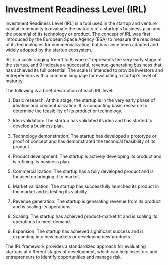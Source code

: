 # Investment Readiness Level (IRL)

Investment Readiness Level (IRL) is a tool used in the startup and venture capital community to evaluate the maturity of a startup's business plan and the potential of its technology or product. The concept of IRL was first introduced by the European Space Agency (ESA) to measure the readiness of its technologies for commercialization, but has since been adapted and widely adopted by the startup ecosystem.

IRL is a scale ranging from 1 to 9, where 1 represents the very early stage of the startup, and 9 indicates a successful, revenue-generating business that has achieved its full potential. The scale is intended to provide investors and entrepreneurs with a common language for evaluating a startup's level of maturity.

The following is a brief description of each IRL level:

1. Basic research: At this stage, the startup is in the very early phase of ideation and conceptualization. It is conducting basic research to determine the feasibility of its product or technology.

2. Idea validation: The startup has validated its idea and has started to develop a business plan.

3. Technology demonstration: The startup has developed a prototype or proof of concept and has demonstrated the technical feasibility of its product.

4. Product development: The startup is actively developing its product and is refining its business plan.

5. Commercialization: The startup has a fully developed product and is focused on bringing it to market.

6. Market validation: The startup has successfully launched its product in the market and is testing its viability.

7. Revenue generation: The startup is generating revenue from its product and is scaling its operations.

8. Scaling: The startup has achieved product-market fit and is scaling its operations to meet demand.

9. Expansion: The startup has achieved significant success and is expanding into new markets or developing new products.

The IRL framework provides a standardized approach for evaluating startups at different stages of development, which can help investors and entrepreneurs to identify opportunities and manage risk.
